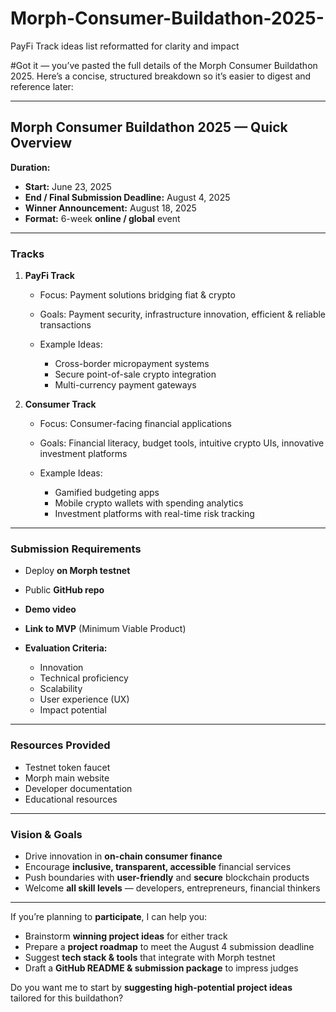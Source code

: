 # Morph-Consumer-Buildathon-2025-
PayFi Track ideas list reformatted for clarity and impact

#Got it — you’ve pasted the full details of the Morph Consumer Buildathon 2025.
Here’s a concise, structured breakdown so it’s easier to digest and reference later:

---

## **Morph Consumer Buildathon 2025 — Quick Overview**

**Duration:**

* **Start:** June 23, 2025
* **End / Final Submission Deadline:** August 4, 2025
* **Winner Announcement:** August 18, 2025
* **Format:** 6-week **online / global** event

---

### **Tracks**

1. **PayFi Track**

   * Focus: Payment solutions bridging fiat & crypto
   * Goals: Payment security, infrastructure innovation, efficient & reliable transactions
   * Example Ideas:

     * Cross-border micropayment systems
     * Secure point-of-sale crypto integration
     * Multi-currency payment gateways

2. **Consumer Track**

   * Focus: Consumer-facing financial applications
   * Goals: Financial literacy, budget tools, intuitive crypto UIs, innovative investment platforms
   * Example Ideas:

     * Gamified budgeting apps
     * Mobile crypto wallets with spending analytics
     * Investment platforms with real-time risk tracking

---

### **Submission Requirements**

* Deploy **on Morph testnet**
* Public **GitHub repo**
* **Demo video**
* **Link to MVP** (Minimum Viable Product)
* **Evaluation Criteria:**

  * Innovation
  * Technical proficiency
  * Scalability
  * User experience (UX)
  * Impact potential

---

### **Resources Provided**

* Testnet token faucet
* Morph main website
* Developer documentation
* Educational resources

---

### **Vision & Goals**

* Drive innovation in **on-chain consumer finance**
* Encourage **inclusive, transparent, accessible** financial services
* Push boundaries with **user-friendly** and **secure** blockchain products
* Welcome **all skill levels** — developers, entrepreneurs, financial thinkers

---

If you’re planning to **participate**, I can help you:

* Brainstorm **winning project ideas** for either track
* Prepare a **project roadmap** to meet the August 4 submission deadline
* Suggest **tech stack & tools** that integrate with Morph testnet
* Draft a **GitHub README & submission package** to impress judges

Do you want me to start by **suggesting high-potential project ideas** tailored for this buildathon?
